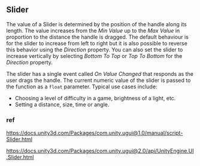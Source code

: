 ## Slider

The value of a Slider is determined by the position of the handle along its length. The value increases from the _Min Value_ up to the _Max Value_ in proportion to the distance the handle is dragged. The default behaviour is for the slider to increase from left to right but it is also possible to reverse this behavior using the _Direction_ property. You can also set the slider to increase vertically by selecting _Bottom To Top_ or _Top To Bottom_ for the _Direction_ property.

The slider has a single event called _On Value Changed_ that responds as the user drags the handle. The current numeric value of the slider is passed to the function as a `float` parameter. Typical use cases include:

-   Choosing a level of difficulty in a game, brightness of a light, etc.
-   Setting a distance, size, time or angle.


### ref 
https://docs.unity3d.com/Packages/com.unity.ugui@1.0/manual/script-Slider.html

https://docs.unity3d.com/Packages/com.unity.ugui@2.0/api/UnityEngine.UI.Slider.html
